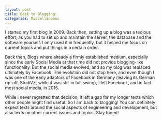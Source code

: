 ```yaml
---
layout: post
title: Back to Blogging!
categories: Miscellaneous
---
```


I started my first blog in 2009. Back then, setting up a blog was a tedious effort, as you had to set up and maintain the server, the database and the software yourself. I only used it in frequently, but it helped me focus on current topics and put things in a certain order.

Back then, Blogs where already a firmly established medium, especially since the early Social Media at that time did not provide blogging-like functionality. But the social media evolved, and so my blog was replaced ultimately by Facebook. The evolution did not stop here, and even though I was one of the early adaptors of Facebook in Germany (leaving its German rip-off, StudiVZ, while it was still in full swing), I left Facebook, and in fact most social media, in 2016.

While I never regretted that decision, it left a gap for my longer texts which other people might find useful. So I am back to blogging! You can definitely expect texts around the social aspects of engineering and development, but also texts on other current issues and topics. Stay tuned!